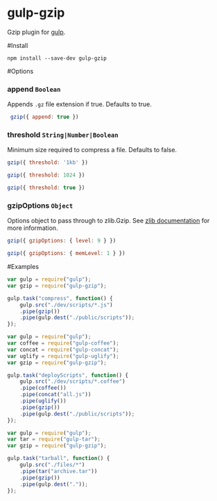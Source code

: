 gulp-gzip
=========

Gzip plugin for [gulp](https://github.com/wearefractal/gulp).

#Install

```
npm install --save-dev gulp-gzip
```

#Options

### append `Boolean`

Appends `.gz` file extension if true. Defaults to true.

```javascript
 gzip({ append: true })
 ```

### threshold `String|Number|Boolean`

Minimum size required to compress a file. Defaults to false.

```javascript
gzip({ threshold: '1kb' })
```

```javascript
gzip({ threshold: 1024 })
```

```javascript
gzip({ threshold: true })
```

### gzipOptions `Object`

Options object to pass through to zlib.Gzip. See [zlib documentation](http://nodejs.org/api/zlib.html#zlib_options) for more information.

```javascript
gzip({ gzipOptions: { level: 9 } })
```

```javascript
gzip({ gzipOptions: { memLevel: 1 } })
```

#Examples

```javascript
var gulp = require("gulp");
var gzip = require("gulp-gzip");

gulp.task("compress", function() {
    gulp.src("./dev/scripts/*.js")
	.pipe(gzip())
	.pipe(gulp.dest("./public/scripts"));
});
```

```javascript
var gulp = require("gulp");
var coffee = require("gulp-coffee");
var concat = require("gulp-concat");
var uglify = require("gulp-uglify");
var gzip = require("gulp-gzip");

gulp.task("deployScripts", function() {
	gulp.src("./dev/scripts/*.coffee")
	.pipe(coffee())
	.pipe(concat("all.js"))
	.pipe(uglify())
	.pipe(gzip())
	.pipe(gulp.dest("./public/scripts"));
});
```

```javascript
var gulp = require("gulp");
var tar = require("gulp-tar");
var gzip = require("gulp-gzip");

gulp.task("tarball", function() {
	gulp.src("./files/*")
	.pipe(tar("archive.tar"))
	.pipe(gzip())
	.pipe(gulp.dest("."));
});
```
